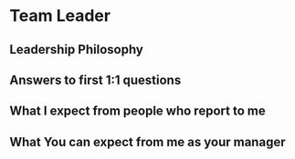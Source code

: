 # Team Leader

## Leadership Philosophy

## Answers to first 1:1 questions

## What I expect from people who report to me

## What You can  expect from me as your manager
